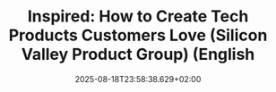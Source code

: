 ---
title: "Inspired: How to Create Tech Products Customers Love (Silicon Valley Product Group) (English"
date: 2025-08-18T23:58:38.629+02:00
category: books
tags: []
excerpt: My highlights
---